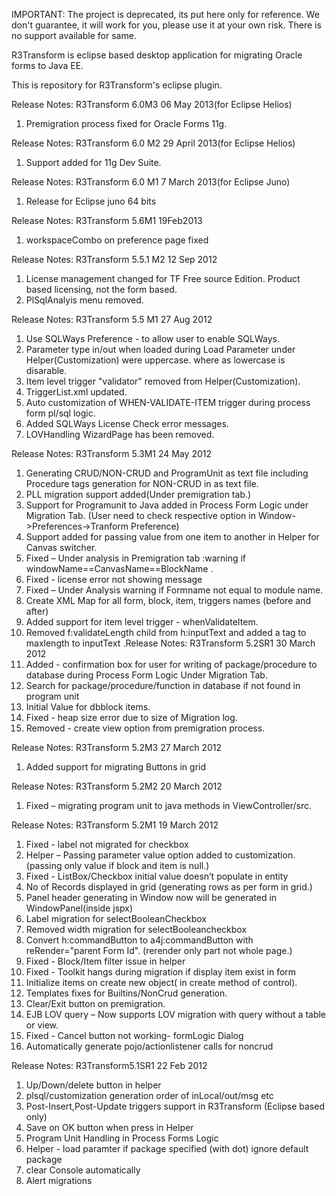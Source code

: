 IMPORTANT: The project is deprecated, its put here only for reference. We don't guarantee, it will work for you, please use it at your own risk. There is no support available for same.

R3Transform is eclipse based desktop application for migrating Oracle forms to Java EE.

This is repository for R3Transform's eclipse plugin.

Release Notes: R3Transform 6.0M3 06 May 2013(for Eclipse Helios)
1. Premigration process fixed for Oracle Forms 11g.

Release Notes:  R3Transform 6.0 M2 29 April 2013(for Eclipse Helios)
1. Support added for 11g Dev Suite.

Release Notes:  R3Transform 6.0 M1 7 March 2013(for Eclipse Juno)
1. Release for Eclipse juno 64 bits

Release Notes:  R3Transform 5.6M1 19Feb2013
1. workspaceCombo on preference page fixed

Release Notes: R3Transform 5.5.1 M2 12 Sep 2012
1. License management changed for TF Free source Edition. Product based licensing, not the form based.
2. PlSqlAnalyis menu removed.

Release Notes: R3Transform 5.5 M1 27 Aug 2012
1. Use SQLWays Preference - to allow user to enable SQLWays.
2. Parameter type in/out when loaded during Load Parameter under Helper(Customization) were uppercase. where as lowercase is disarable.
3. Item level trigger "validator" removed from Helper(Customization).
4. TriggerList.xml updated.
5. Auto customization of WHEN-VALIDATE-ITEM trigger during process form pl/sql logic.
6. Added SQLWays License Check error messages.
7. LOVHandling WizardPage has been removed.

Release Notes: R3Transform 5.3M1 24 May 2012
1. Generating CRUD/NON-CRUD and ProgramUnit as text file including Procedure tags generation for NON-CRUD in as text file.
2. PLL migration support added(Under premigration tab.)
3. Support for Programunit to Java added in Process Form Logic under Migration Tab. (User need to check respective 
option in Window->Preferences->Tranform Preference)
4. Support added for passing value from one item to another in Helper for Canvas switcher.
5. Fixed – Under analysis in Premigration tab :warning if windowName==CanvasName==BlockName .
6. Fixed - license error not showing message
7. Fixed – Under Analysis warning if Formname not equal to module name.
8. Create XML Map for all form, block, item, triggers names (before and after)
9. Added support for item level trigger  -  whenValidateItem.
10. Removed f:validateLength child from h:inputText and added a tag to maxlength to inputText .Release Notes: R3Transform 5.2SR1 30 March 2012
1. Added - confirmation box for user  for  writing of package/procedure to database during Process Form Logic
Under Migration Tab. 
2. Search for package/procedure/function in database if not found in program unit
3. Initial Value for dbblock items.
4. Fixed - heap size error due to size of Migration log.
5. Removed - create view option from premigration process.

Release Notes: R3Transform 5.2M3 27 March 2012
1. Added support for migrating Buttons in grid



Release Notes: R3Transform 5.2M2 20 March 2012

1. Fixed – migrating program unit to java methods in ViewController/src.


Release Notes: R3Transform 5.2M1 19 March 2012
1. Fixed - label not migrated for checkbox
2. Helper – Passing parameter value option added to customization. (passing only value if block and item is null.)
3. Fixed - ListBox/Checkbox initial value doesn’t populate in entity
4. No of Records displayed in grid (generating rows as per form in grid.)
5. Panel header generating in Window now will be generated in WindowPanel(inside jspx)
6. Label migration for selectBooleanCheckbox
7. Removed width migration for selectBooleancheckbox
8. Convert h:commandButton to a4j:commandButton with reRender="parent Form Id". (rerender only part not whole page.)
9. Fixed - Block/Item filter issue in helper
10. Fixed - Toolkit hangs during migration if display item exist in form
11. Initialize items on create new object( in create method of control).
12. Templates fixes for Builtins/NonCrud generation.
13. Clear/Exit button on premigration.
14. EJB LOV query – Now supports LOV migration with query without a table or view.
15. Fixed - Cancel button not working- formLogic Dialog
16. Automatically generate pojo/actionlistener calls for noncrud

Release Notes: R3Transform5.1SR1 22 Feb 2012

1. Up/Down/delete button in helper
2. plsql/customization generation order of inLocal/out/msg etc
3. Post-Insert,Post-Update triggers support in R3Transform (Eclipse based only)
4. Save on OK button when press in Helper
5. Program Unit Handling in Process Forms Logic
6. Helper - load paramter if package specified (with dot) ignore default package
7. clear Console automatically
8. Alert migrations
